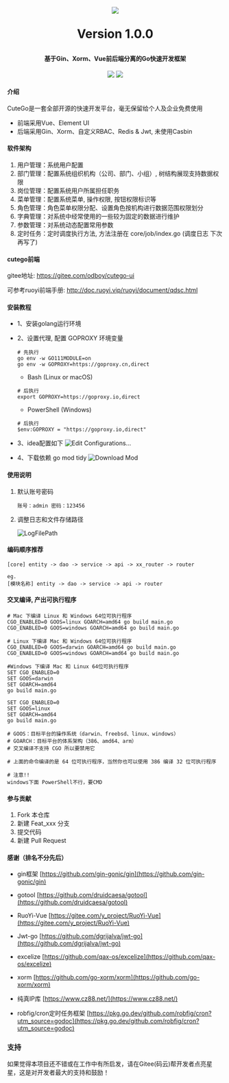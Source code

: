 <h1 align="center" style="margin: 30px 0 30px; font-weight: bold;"><img src="https://gitee.com/odboy/cutego/raw/master/docs/images/logo.png"/></h1>
<h1 align="center" style="margin: 30px 0 30px; font-weight: bold;">Version 1.0.0</h1>
<h4 align="center">基于Gin、Xorm、Vue前后端分离的Go快速开发框架</h4>
<p align="center">
	<a href="https://gitee.com/odboy/cutego/stargazers"><img src="https://gitee.com/odboy/cutego/badge/star.svg?theme=dark"></a>
	<a href="https://gitee.com/odboy/cutego/blob/master/LICENSE"><img src="https://img.shields.io/github/license/mashape/apistatus.svg"></a>
</p>

#### 介绍
CuteGo是一套全部开源的快速开发平台，毫无保留给个人及企业免费使用

* 前端采用Vue、Element UI
* 后端采用Gin、Xorm、自定义RBAC、Redis & Jwt, 未使用Casbin

#### 软件架构
1. 用户管理：系统用户配置
2. 部门管理：配置系统组织机构（公司、部门、小组）, 树结构展现支持数据权限
3. 岗位管理：配置系统用户所属担任职务
4. 菜单管理：配置系统菜单, 操作权限, 按钮权限标识等
5. 角色管理：角色菜单权限分配、设置角色按机构进行数据范围权限划分
6. 字典管理：对系统中经常使用的一些较为固定的数据进行维护
7. 参数管理：对系统动态配置常用参数
8. 定时任务：定时调度执行方法, 方法注册在 core/job/index.go (调度日志 下次再写了)

#### cutego前端   
gitee地址:  https://gitee.com/odboy/cutego-ui   

可参考ruoyi前端手册: http://doc.ruoyi.vip/ruoyi/document/qdsc.html   

#### 安装教程

- 1、安装golang运行环境

- 2、设置代理, 配置 GOPROXY 环境变量

  ```
  # 先执行
  go env -w GO111MODULE=on
  go env -w GOPROXY=https://goproxy.cn,direct
  ```

  - Bash (Linux or macOS)

  ```
  # 后执行
  export GOPROXY=https://goproxy.io,direct
  ```

  - PowerShell (Windows)

  ```
  # 后执行
  $env:GOPROXY = "https://goproxy.io,direct"
  ```
- 3、idea配置如下
  ![Edit Configurations...](docs/images/RunConfig.png)

- 4、下载依赖 go mod tidy
  ![Download Mod](docs/images/DownloadMod.png)

#### 使用说明

1. 默认账号密码

   ```
   账号：admin 密码：123456
   ```

2. 调整日志和文件存储路径

   ![LogFilePath](docs/images/LogFilePath.png)

#### 编码顺序推荐

```
[core] entity -> dao -> service -> api -> xx_router -> router

eg.
[模块名称] entity -> dao -> service -> api -> router
```

#### 交叉编译, 产出可执行程序

```
# Mac 下编译 Linux 和 Windows 64位可执行程序
CGO_ENABLED=0 GOOS=linux GOARCH=amd64 go build main.go
CGO_ENABLED=0 GOOS=windows GOARCH=amd64 go build main.go

# Linux 下编译 Mac 和 Windows 64位可执行程序
CGO_ENABLED=0 GOOS=darwin GOARCH=amd64 go build main.go
CGO_ENABLED=0 GOOS=windows GOARCH=amd64 go build main.go

#Windows 下编译 Mac 和 Linux 64位可执行程序
SET CGO_ENABLED=0
SET GOOS=darwin
SET GOARCH=amd64
go build main.go

SET CGO_ENABLED=0
SET GOOS=linux
SET GOARCH=amd64
go build main.go

# GOOS：目标平台的操作系统（darwin、freebsd、linux、windows）
# GOARCH：目标平台的体系架构（386、amd64、arm）
# 交叉编译不支持 CGO 所以要禁用它

# 上面的命令编译的是 64 位可执行程序，当然你也可以使用 386 编译 32 位可执行程序

# 注意!!
windows下面 PowerShell不行，要CMD
```



#### 参与贡献

1.  Fork 本仓库
2.  新建 Feat_xxx 分支
3.  提交代码
4.  新建 Pull Request

#### 感谢（排名不分先后）

- gin框架 [https://github.com/gin-gonic/gin](https://github.com/gin-gonic/gin)

- gotool [https://github.com/druidcaesa/gotool](https://github.com/druidcaesa/gotool)

- RuoYi-Vue [https://gitee.com/y_project/RuoYi-Vue](https://gitee.com/y_project/RuoYi-Vue)

- Jwt-go [https://github.com/dgrijalva/jwt-go](https://github.com/dgrijalva/jwt-go)

- excelize [https://github.com/qax-os/excelize](https://github.com/qax-os/excelize)

- xorm [https://github.com/go-xorm/xorm](https://github.com/go-xorm/xorm)

- 纯真IP库 [https://www.cz88.net/](https://www.cz88.net/)

- robfig/cron定时任务框架 [https://pkg.go.dev/github.com/robfig/cron?utm_source=godoc](https://pkg.go.dev/github.com/robfig/cron?utm_source=godoc)

### 支持
如果觉得本项目还不错或在工作中有所启发，请在Gitee(码云)帮开发者点亮星星，这是对开发者最大的支持和鼓励！

